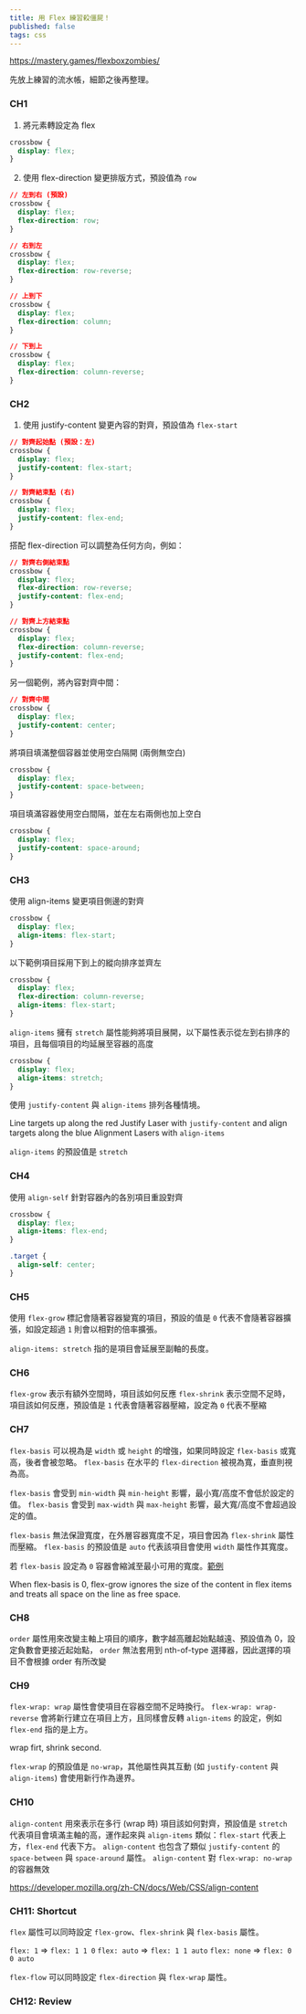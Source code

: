 ```yaml
---
title: 用 Flex 練習殺僵屍！
published: false
tags: css
---
```


https://mastery.games/flexboxzombies/

先放上練習的流水帳，細節之後再整理。

### CH1

1. 將元素轉設定為 flex

```css
crossbow {
  display: flex;
}
```

2. 使用 flex-direction 變更排版方式，預設值為 `row`

```css
// 左到右 (預設)
crossbow {
  display: flex;
  flex-direction: row;
}

// 右到左
crossbow {
  display: flex;
  flex-direction: row-reverse;
}

// 上到下
crossbow {
  display: flex;
  flex-direction: column;
}

// 下到上
crossbow {
  display: flex;
  flex-direction: column-reverse;
}
```

### CH2

1. 使用 justify-content 變更內容的對齊，預設值為 `flex-start`

```css
// 對齊起始點 (預設：左)
crossbow {
  display: flex;
  justify-content: flex-start;
}

// 對齊結束點 (右)
crossbow {
  display: flex;
  justify-content: flex-end;
}
```

搭配 flex-direction 可以調整為任何方向，例如：

```css
// 對齊右側結束點
crossbow {
  display: flex;
  flex-direction: row-reverse;
  justify-content: flex-end;
}
```

```css
// 對齊上方結束點
crossbow {
  display: flex;
  flex-direction: column-reverse;
  justify-content: flex-end;
}
```

另一個範例，將內容對齊中間：

```css
// 對齊中間
crossbow {
  display: flex;
  justify-content: center;
}
```

將項目填滿整個容器並使用空白隔開 (兩側無空白)

```css
crossbow {
  display: flex;
  justify-content: space-between;
}
```

項目填滿容器使用空白間隔，並在左右兩側也加上空白

```css
crossbow {
  display: flex;
  justify-content: space-around;
}
```

### CH3

使用 align-items 變更項目側邊的對齊

```css
crossbow {
  display: flex;
  align-items: flex-start;
}
```

以下範例項目採用下到上的縱向排序並齊左

```css
crossbow {
  display: flex;
  flex-direction: column-reverse;
  align-items: flex-start;
}
```

`align-items` 擁有 `stretch` 屬性能夠將項目展開，以下屬性表示從左到右排序的項目，且每個項目的均延展至容器的高度

```css
crossbow {
  display: flex;
  align-items: stretch;
}
```

使用 `justify-content` 與 `align-items` 排列各種情境。

Line targets up along the red Justify Laser with `justify-content` and align targets along the blue Alignment Lasers with `align-items`

`align-items` 的預設值是 `stretch`

### CH4

使用 `align-self` 針對容器內的各別項目重設對齊

```css
crossbow {
  display: flex;
  align-items: flex-end;
}

.target {
  align-self: center;
}
```

### CH5

使用 `flex-grow` 標記會隨著容器變寬的項目，預設的值是 `0` 代表不會隨著容器擴張，如設定超過 `1` 則會以相對的倍率擴張。

`align-items: stretch` 指的是項目會延展至副軸的長度。

### CH6

`flex-grow` 表示有額外空間時，項目該如何反應
`flex-shrink` 表示空間不足時，項目該如何反應，預設值是 `1` 代表會隨著容器壓縮，設定為 `0` 代表不壓縮

### CH7

`flex-basis` 可以視為是 `width` 或 `height` 的增強，如果同時設定 `flex-basis` 或寬高，後者會被忽略。
`flex-basis` 在水平的 `flex-direction` 被視為寬，垂直則視為高。

`flex-basis` 會受到 `min-width` 與 `min-height` 影響，最小寬/高度不會低於設定的值。
`flex-basis` 會受到 `max-width` 與 `max-height` 影響，最大寬/高度不會超過設定的值。

`flex-basis` 無法保證寬度，在外層容器寬度不足，項目會因為 `flex-shrink` 屬性而壓縮。
`flex-basis` 的預設值是 `auto` 代表該項目會使用 `width` 屬性作其寬度。

若 `flex-basis` 設定為 `0` 容器會縮減至最小可用的寬度。[範例](https://stackoverflow.com/questions/47578958/the-difference-between-flex-basis-auto-and-0-zero/47579078)

When flex-basis is 0, flex-grow ignores the size of the content in flex items and treats all space on the line as free space.

### CH8

`order` 屬性用來改變主軸上項目的順序，數字越高離起始點越遠、預設值為 0，設定負數會更接近起始點，
`order` 無法套用到 nth-of-type 選擇器，因此選擇的項目不會根據 order 有所改變

### CH9

`flex-wrap: wrap` 屬性會使項目在容器空間不足時換行。
`flex-wrap: wrap-reverse` 會將新行建立在項目上方，且同樣會反轉 `align-items` 的設定，例如 `flex-end` 指的是上方。

wrap firt, shrink second.

`flex-wrap` 的預設值是 `no-wrap`，其他屬性與其互動 (如 `justify-content` 與 `align-items`) 會使用新行作為邊界。

### CH10

`align-content` 用來表示在多行 (wrap 時) 項目該如何對齊，預設值是 `stretch` 代表項目會填滿主軸的高，運作起來與 `align-items` 類似：`flex-start` 代表上方，`flex-end` 代表下方。
`align-content` 也包含了類似 `justify-content` 的 `space-between` 與 `space-around` 屬性。
`align-content` 對 `flex-wrap: no-wrap` 的容器無效

https://developer.mozilla.org/zh-CN/docs/Web/CSS/align-content

### CH11: Shortcut

`flex` 屬性可以同時設定 `flex-grow`、`flex-shrink` 與 `flex-basis` 屬性。

`flex: 1` => `flex: 1 1 0`
`flex: auto` => `flex: 1 1 auto`
`flex: none` => `flex: 0 0 auto`

`flex-flow` 可以同時設定 `flex-direction` 與 `flex-wrap` 屬性。

### CH12: Review
